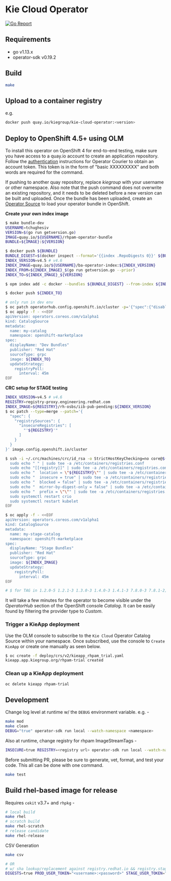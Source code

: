 # Kie Cloud Operator

[![Go Report](https://goreportcard.com/badge/github.com/kiegroup/kie-cloud-operator)](https://goreportcard.com/report/github.com/kiegroup/kie-cloud-operator)

## Requirements

- go v1.13.x
- operator-sdk v0.19.2

## Build

```bash
make
```

## Upload to a container registry

e.g.

```bash
docker push quay.io/kiegroup/kie-cloud-operator:<version>
```

## Deploy to OpenShift 4.5+ using OLM

To install this operator on OpenShift 4 for end-to-end testing, make sure you have access to a quay.io account to create an application repository. Follow the [authentication](https://github.com/operator-framework/operator-courier/#authentication) instructions for Operator Courier to obtain an account token. This token is in the form of "basic XXXXXXXXX" and both words are required for the command.

If pushing to another quay repository, replace _kiegroup_ with your username or other namespace. Also note that the push command does not overwrite an existing repository, and it needs to be deleted before a new version can be built and uploaded. Once the bundle has been uploaded, create an [Operator Source](https://github.com/operator-framework/community-operators/blob/master/docs/testing-operators.md#linking-the-quay-application-repository-to-your-openshift-40-cluster) to load your operator bundle in OpenShift.

**Create your own index image**
```bash
$ make bundle-dev
USERNAME=tchughesiv
VERSION=$(go run getversion.go)
IMAGE=quay.io/${USERNAME}/rhpam-operator-bundle
BUNDLE=${IMAGE}:${VERSION}

$ docker push ${BUNDLE}
BUNDLE_DIGEST=$(docker inspect --format='{{index .RepoDigests 0}}' ${BUNDLE})
INDEX_VERSION=v4.5 # v4.6
INDEX_IMAGE=quay.io/${USERNAME}/ba-operator-index:${INDEX_VERSION}
INDEX_FROM=${INDEX_IMAGE}_$(go run getversion.go --prior)
INDEX_TO=${INDEX_IMAGE}_${VERSION}

$ opm index add -c docker --bundles ${BUNDLE_DIGEST} --from-index ${INDEX_FROM} --tag ${INDEX_TO}

$ docker push ${INDEX_TO}

# only run in dev env
$ oc patch operatorhub.config.openshift.io/cluster -p='{"spec":{"disableAllDefaultSources":true}}' --type=merge
$ oc apply -f - <<EOF
apiVersion: operators.coreos.com/v1alpha1
kind: CatalogSource
metadata:
  name: my-catalog
  namespace: openshift-marketplace
spec:
  displayName: "Dev Bundles"
  publisher: "Red Hat"
  sourceType: grpc
  image: ${INDEX_TO}
  updateStrategy:
    registryPoll:
      interval: 45m
EOF
```

**CRC setup for STAGE testing**
```bash
INDEX_VERSION=v4.5 # v4.6
REGISTRY=registry-proxy.engineering.redhat.com
INDEX_IMAGE=${REGISTRY}/rh-osbs/iib-pub-pending:${INDEX_VERSION}
$ oc patch --type=merge --patch='{
  "spec": {
    "registrySources": {
      "insecureRegistries": [
        "'${REGISTRY}'"
      ]
    }
  }
}' image.config.openshift.io/cluster

$ ssh -i ~/.crc/machines/crc/id_rsa -o StrictHostKeyChecking=no core@$(crc ip) << EOF
  sudo echo " " | sudo tee -a /etc/containers/registries.conf
  sudo echo "[[registry]]" | sudo tee -a /etc/containers/registries.conf
  sudo echo "  location = \"${REGISTRY}\"" | sudo tee -a /etc/containers/registries.conf
  sudo echo "  insecure = true" | sudo tee -a /etc/containers/registries.conf
  sudo echo "  blocked = false" | sudo tee -a /etc/containers/registries.conf
  sudo echo "  mirror-by-digest-only = false" | sudo tee -a /etc/containers/registries.conf
  sudo echo "  prefix = \"\"" | sudo tee -a /etc/containers/registries.conf
  sudo systemctl restart crio
  sudo systemctl restart kubelet
EOF

$ oc apply -f - <<EOF
apiVersion: operators.coreos.com/v1alpha1
kind: CatalogSource
metadata:
  name: my-stage-catalog
  namespace: openshift-marketplace
spec:
  displayName: "Stage Bundles"
  publisher: "Red Hat"
  sourceType: grpc
  image: ${INDEX_IMAGE}
  updateStrategy:
    registryPoll:
      interval: 45m
EOF

# $ for TAG in 1.2.0-5 1.2.1-3 1.3.0-3 1.4.0-3 1.4.1-3 7.8.0-3 7.8.1-2; do opm index add -c docker --bundles registry-proxy.engineering.redhat.com/rh-osbs/rhpam-7-rhpam-operator-bundle:${TAG} --from-index ${INDEX_IMAGE} --tag ${INDEX_IMAGE}; docker push ${INDEX_IMAGE}; done
```

It will take a few minutes for the operator to become visible under the _OperatorHub_ section of the OpenShift console _Catalog_. It can be easily found by filtering the provider type to _Custom_.

### Trigger a KieApp deployment

Use the OLM console to subscribe to the `Kie Cloud` Operator Catalog Source within your namespace. Once subscribed, use the console to `Create KieApp` or create one manually as seen below.

```bash
$ oc create -f deploy/crs/v2/kieapp_rhpam_trial.yaml
kieapp.app.kiegroup.org/rhpam-trial created
```

### Clean up a KieApp deployment

```bash
oc delete kieapp rhpam-trial
```

## Development

Change log level at runtime w/ the `DEBUG` environment variable. e.g. -

```bash
make mod
make clean
DEBUG="true" operator-sdk run local --watch-namespace <namespace>
```

Also at runtime, change registry for rhpam ImageStreamTags -

```bash
INSECURE=true REGISTRY=<registry url> operator-sdk run local --watch-namespace<namespace>
```

Before submitting PR, please be sure to generate, vet, format, and test your code. This all can be done with one command.

```bash
make test
```

## Build rhel-based image for release

Requires `cekit` v3.7+ and `rhpkg` -

```bash
# local build
make rhel
# scratch build
make rhel-scratch
# release candidate
make rhel-release
```

CSV Generation

```bash
make csv

# OR
# w/ sha lookup/replacement against registry.redhat.io && registry.stage.redhat.io
DIGESTS=true PROD_USER_TOKEN="<username>:<password>" STAGE_USER_TOKEN="<username>:<password>" make csv
```
